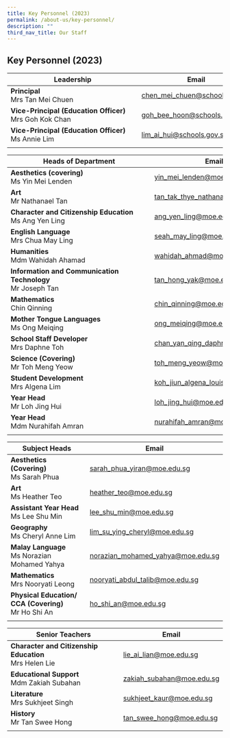 ```yaml
---
title: Key Personnel (2023)
permalink: /about-us/key-personnel/
description: ""
third_nav_title: Our Staff
---
```

## Key Personnel (2023)

|<div style="width:290px"></div>Leadership  | Email  |
|-|---|
| **Principal**  <br>Mrs Tan Mei Chuen  | [chen\_mei\_chuen@schools.gov.sg](mailto:chen_mei_chuen@schools.gov.sg)  |
| **Vice-Principal (Education Officer)** <br>Mrs Goh Kok Chan  | [goh\_bee\_hoon@schools.gov.sg](mailto:goh_bee_hoon@schools.gov.sg)  |
| **Vice-Principal (Education Officer)** <br>Ms Annie Lim  | [lim\_ai\_hui@schools.gov.sg](mailto:lim_ai_hui@schools.gov.sg)  |
|   |   |

|<div style="width:320px"></div>Heads of Department  | Email  |
|-|---|
| **Aesthetics (covering)** <br>Ms Yin Mei Lenden  | [yin\_mei\_lenden@moe.edu.sg](mailto:yin_mei_lenden@moe.edu.sg)  |
| **Art**  <br>Mr Nathanael Tan  | [tan_tak_thye_nathanael@moe.edu.sg](mailto:tan\_tak\_thye\_nathanael@moe.edu.sg)  |
| **Character and Citizenship Education**  <br>Ms Ang Yen Ling  | [ang\_yen\_ling@moe.edu.sg](mailto:ang_yen_ling@moe.edu.sg)  |
| **English Language**  <br>Mrs Chua May Ling  | [seah\_may\_ling@moe.edu.sg](mailto:seah_may_ling@moe.edu.sg)  |
| **Humanities**  <br>Mdm Wahidah Ahamad  | [wahidah_ahmad@moe.edu.sg](mailto:wahidah_ahmad@moe.edu.sg)  |
| **Information and Communication Technology**  <br>Mr Joseph Tan  | [tan\_hong\_yak@moe.edu.sg](mailto:tan_hong_yak@moe.edu.sg)  |
| **Mathematics**  <br>Chin Qinning  | [chin_qinning@moe.edu.sg](mailto:chin_qinning@moe.edu.sg)  |
| **Mother Tongue Languages**  <br> Ms Ong Meiqing  | [ong\_meiqing@moe.edu.sg](mailto:ong_meiqing@moe.edu.sg)  |
| **School Staff Developer**  <br>Mrs Daphne Toh  | [chan_yan_qing_daphne@moe.edu.sg](mailto:chan_yan_qing_daphne@moe.edu.sg)  |
| **Science (Covering)**  <br>Mr Toh Meng Yeow  | [toh\_meng\_yeow@moe.edu.sg](mailto:toh_meng_yeow@moe.edu.sg)  |
| **Student Development**<br>Mrs Algena Lim  | [koh\_jiun\_algena\_louisa@moe.edu.sg](mailto:koh_jiun_algena_louisa@moe.edu.sg)  |
| **Year Head**<br>Mr Loh Jing Hui  | [loh\_jing\_hui@moe.edu.sg](mailto:loh_jing_hui@moe.edu.sg)  |
| **Year Head**  <br>Mdm Nurahifah Amran  | [nurahifah\_amran@moe.edu.sg](mailto:nurahifah_amran@moe.edu.sg)  |
|   |   |

| Subject Heads  | Email  |
|-|---|
| **Aesthetics (Covering)**<br>Ms Sarah Phua  | [sarah\_phua\_yiran@moe.edu.sg](mailto:sarah_phua_yiran@moe.edu.sg)  |
| **Art**<br>Ms Heather Teo  | [heather\_teo@moe.edu.sg](mailto:heather_teo@moe.edu.sg)  |
| **Assistant Year Head**<br>Ms Lee Shu Min  | [lee\_shu\_min@moe.edu.sg](mailto:lee_shu_min@moe.edu.sg)  |
| **Geography**<br>Ms Cheryl Anne Lim  | [lim\_su\_ying\_cheryl@moe.edu.sg](mailto:lim_su_ying_cheryl@moe.edu.sg)  |
| **Malay Language**<br>Ms Norazian Mohamed Yahya  | [norazian\_mohamed\_yahya@moe.edu.sg](mailto:norazian_mohamed_yahya@moe.edu.sg)  |
| **Mathematics**<br>Mrs Nooryati Leong  | [nooryati\_abdul\_talib@moe.edu.sg](mailto:nooryati_abdul_talib@moe.edu.sg)  |
| **Physical Education/ CCA (Covering)**<br>Mr Ho Shi An  | [ho\_shi\_an@moe.edu.sg](mailto:ho_shi_an@moe.edu.sg)  |
|   |   |

| Senior Teachers  | Email  |
|-|---|
| **Character and Citizenship Education**<br>Mrs Helen Lie  | [lie\_ai\_lian@moe.edu.sg](mailto:lie_ai_lian@moe.edu.sg)  |
| **Educational Support**<br>Mdm Zakiah Subahan  | [zakiah\_subahan@moe.edu.sg](mailto:zakiah_subahan@moe.edu.sg)  |
| **Literature**<br>Mrs Sukhjeet Singh  | [sukhjeet\_kaur@moe.edu.sg](mailto:sukhjeet_kaur@moe.edu.sg)  |
| **History**<br>Mr Tan Swee Hong  | [tan\_swee\_hong@moe.edu.sg](mailto:tan_swee_hong@moe.edu.sg)  |
|   |   |